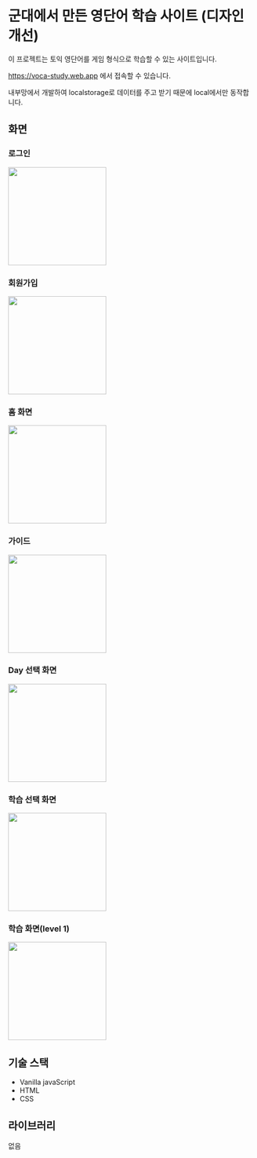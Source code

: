 # 군대에서 만든 영단어 학습 사이트 (디자인 개선)


이 프로젝트는 토익 영단어를 게임 형식으로 학습할 수 있는 사이트입니다.

https://voca-study.web.app 에서 접속할 수 있습니다.

내부망에서 개발하여 localstorage로 데이터를 주고 받기 때문에 local에서만 동작합니다.


## 화면

### 로그인
<img src="https://github.com/ryxxn/voca-study-local/assets/88328436/70ef21c0-df90-481a-bc39-d12b9154ca08" width="200"/>

### 회원가입
<img src="https://github.com/ryxxn/voca-study-local/assets/88328436/2f1adef6-9b9f-43e6-9963-dc584633435a" width="200"/>

### 홈 화면
<img src="https://github.com/ryxxn/voca-study-local/assets/88328436/c5b2433c-2684-497d-bedd-d5210251a5da" width="200"/>

### 가이드
<img src="https://github.com/ryxxn/voca-study-local/assets/88328436/b743c16d-cfb2-4fe3-89b5-42974e0c6981" width="200"/>

### Day 선택 화면
<img src="https://github.com/ryxxn/voca-study-local/assets/88328436/15c552d7-8a05-4126-83f0-4d142b8d4038" width="200"/>

### 학습 선택 화면
<img src="https://github.com/ryxxn/voca-study-local/assets/88328436/9f2b17e9-5b56-48bf-a381-c60d931b237e" width="200"/>

### 학습 화면(level 1)
<img src="https://github.com/ryxxn/voca-study-local/assets/88328436/f063ba9e-b36a-4b9e-b797-836182a3b912" width="200"/>


## 기술 스택
- Vanilla javaScript
- HTML
- CSS

## 라이브러리
없음
